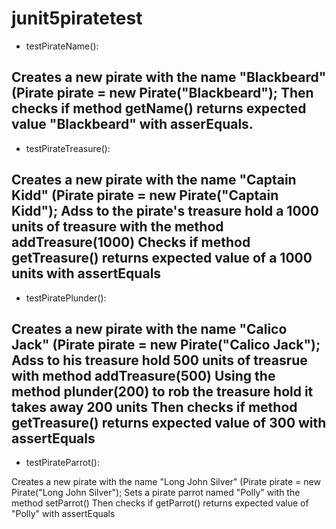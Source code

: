 # junit5piratetest

* testPirateName():

Creates a new pirate with the name "Blackbeard" (Pirate pirate = new Pirate("Blackbeard");
Then checks if method getName() returns expected value "Blackbeard" with asserEquals.
-------------------------
* testPirateTreasure():

Creates a new pirate with the name "Captain Kidd" (Pirate pirate = new Pirate("Captain Kidd");
Adss to the pirate's treasure hold a 1000 units of treasure with the method addTreasure(1000)
Checks if method getTreasure() returns expected value of a 1000 units with assertEquals
-------------------------
* testPiratePlunder():

Creates a new pirate with the name "Calico Jack" (Pirate pirate = new Pirate("Calico Jack");
Adss to his treasure hold 500 units of treasrue with method addTreasure(500)
Using the method plunder(200) to rob the treasure hold it takes away 200 units
Then checks if method getTreasure() returns expected value of 300 with assertEquals
------------------------
* testPirateParrot():

Creates a new pirate with the name "Long John Silver" (Pirate pirate = new Pirate("Long John Silver");
Sets a pirate parrot named "Polly" with the method setParrot()
Then checks if getParrot() returns expected value of "Polly" with assertEquals
